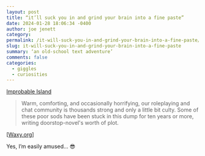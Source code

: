 ```yaml
---
layout: post
title: “it’ll suck you in and grind your brain into a fine paste”
date: 2024-01-28 18:06:34 -0400
author: joe jenett
category: 
permalink: /it-will-suck-you-in-and-grind-your-brain-into-a-fine-paste/
slug: it-will-suck-you-in-and-grind-your-brain-into-a-fine-paste
summary: ‘an old-school text adventure’
comments: false
categories:
  - giggles
  - curiosities
---
```

<a title="Improbable Island" href="https://www.improbableisland.com/">Improbable Island</a>
<blockquote><p>Warm, comforting, and occasionally horrifying, our roleplaying and chat community is thousands strong and only a little bit culty. Some of these poor sods have been stuck in this dump for ten years or more, writing doorstop-novel's worth of plot.</p></blockquote>
[<a href="https://waxy.org/2024/01/improbable-island/">Waxy.org</a>]

Yes, I’m easily amused... 😎

<a style="display:none;" href="https://brid.gy/publish/mastodon"><small>(cross-posted to mastodon)</small></a>